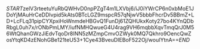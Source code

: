 $START$zelV3rteetuYuRbQWHvD0npPZgT4m1LXVbj6/iJ0iYWrCP6n0xbMoE1JDoYjMAuHrCeDDlvpid5kAts0BTcLGZ9mspcR57qNjwV5bbbFhcrDv5BBmZ+LD+LcFLq31pipCYXpxiHoWnmdeHBGvQ1FunDj61ZQHUkxKoty27bo4KYnQDbRbgL0uh7x/rONbPmLMY/iufNMHQwueG4U4rag9VH6mqbbXqvTmqQrJ0M56WtQhanGWzJiEdvTqoDr8INN5zMZmpCmvOZWyk0MQ7Qkhro9OencQwZosYtqKD4zENohGBe121teU53+1Cye43BveuDIEBoF522Oj/wouIYtnA==$END$